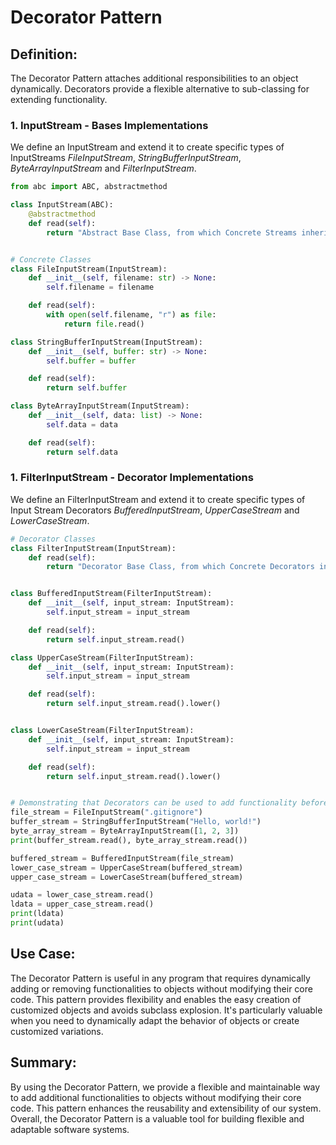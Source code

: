 # Decorator Pattern

## Definition:

The Decorator Pattern attaches additional responsibilities to an object dynamically. Decorators provide a flexible alternative to sub-classing for extending functionality.

### 1. InputStream - Bases Implementations

We define an InputStream and extend it to create specific types of InputStreams _FileInputStream_, _StringBufferInputStream_, _ByteArrayInputStream_ and _FilterInputStream_.

```python
from abc import ABC, abstractmethod

class InputStream(ABC):
    @abstractmethod
    def read(self):
        return "Abstract Base Class, from which Concrete Streams inherit."


# Concrete Classes
class FileInputStream(InputStream):
    def __init__(self, filename: str) -> None:
        self.filename = filename

    def read(self):
        with open(self.filename, "r") as file:
            return file.read()

class StringBufferInputStream(InputStream):
    def __init__(self, buffer: str) -> None:
        self.buffer = buffer

    def read(self):
        return self.buffer

class ByteArrayInputStream(InputStream):
    def __init__(self, data: list) -> None:
        self.data = data

    def read(self):
        return self.data
```

### 1. FilterInputStream - Decorator Implementations

We define an FilterInputStream and extend it to create specific types of Input Stream Decorators _BufferedInputStream_, _UpperCaseStream_ and _LowerCaseStream_.

```python
# Decorator Classes
class FilterInputStream(InputStream):
    def read(self):
        return "Decorator Base Class, from which Concrete Decorators inherit. I inherit from the type InputStream"


class BufferedInputStream(FilterInputStream):
    def __init__(self, input_stream: InputStream):
        self.input_stream = input_stream

    def read(self):
        return self.input_stream.read()

class UpperCaseStream(FilterInputStream):
    def __init__(self, input_stream: InputStream):
        self.input_stream = input_stream

    def read(self):
        return self.input_stream.read().lower()


class LowerCaseStream(FilterInputStream):
    def __init__(self, input_stream: InputStream):
        self.input_stream = input_stream

    def read(self):
        return self.input_stream.read().lower()


# Demonstrating that Decorators can be used to add functionality before and/or after the class it wraps.
file_stream = FileInputStream(".gitignore")
buffer_stream = StringBufferInputStream("Hello, world!")
byte_array_stream = ByteArrayInputStream([1, 2, 3])
print(buffer_stream.read(), byte_array_stream.read())

buffered_stream = BufferedInputStream(file_stream)
lower_case_stream = UpperCaseStream(buffered_stream)
upper_case_stream = LowerCaseStream(buffered_stream)

udata = lower_case_stream.read()
ldata = upper_case_stream.read()
print(ldata)
print(udata)
```

## Use Case:

The Decorator Pattern is useful in any program that requires dynamically adding or removing functionalities to objects without modifying their core code. This pattern provides flexibility and enables the easy creation of customized objects and avoids subclass explosion. It's particularly valuable when you need to dynamically adapt the behavior of objects or create customized variations.

## Summary:

By using the Decorator Pattern, we provide a flexible and maintainable way to add additional functionalities to objects without modifying their core code. This pattern enhances the reusability and extensibility of our system. Overall, the Decorator Pattern is a valuable tool for building flexible and adaptable software systems.
